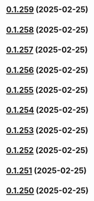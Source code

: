 ## [0.1.259](https://github.com/binary-braids/terraform-oracle/compare/v0.1.258...v0.1.259) (2025-02-25)



## [0.1.258](https://github.com/binary-braids/terraform-oracle/compare/v0.1.257...v0.1.258) (2025-02-25)



## [0.1.257](https://github.com/binary-braids/terraform-oracle/compare/v0.1.256...v0.1.257) (2025-02-25)



## [0.1.256](https://github.com/binary-braids/terraform-oracle/compare/v0.1.255...v0.1.256) (2025-02-25)



## [0.1.255](https://github.com/binary-braids/terraform-oracle/compare/v0.1.254...v0.1.255) (2025-02-25)



## [0.1.254](https://github.com/binary-braids/terraform-oracle/compare/v0.1.253...v0.1.254) (2025-02-25)



## [0.1.253](https://github.com/binary-braids/terraform-oracle/compare/v0.1.252...v0.1.253) (2025-02-25)



## [0.1.252](https://github.com/binary-braids/terraform-oracle/compare/v0.1.251...v0.1.252) (2025-02-25)



## [0.1.251](https://github.com/binary-braids/terraform-oracle/compare/v0.1.250...v0.1.251) (2025-02-25)



## [0.1.250](https://github.com/binary-braids/terraform-oracle/compare/v0.1.249...v0.1.250) (2025-02-25)



